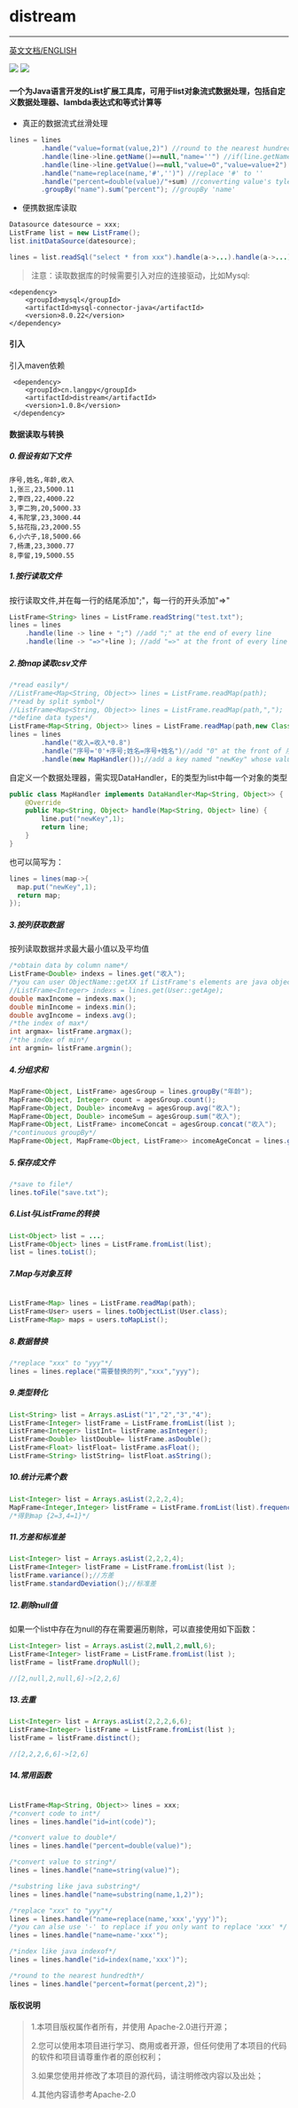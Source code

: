 # distream

---

[英文文档/ENGLISH](README-EN.md)

<div >
    <img src='https://shields.io/badge/version-1.0.4-green.svg'>
    <img src='https://shields.io/badge/author-Chang Zhang-dbab09.svg'>
    <h4>一个为Java语言开发的List扩展工具库，可用于list对象流式数据处理，包括自定义数据处理器、lambda表达式和等式计算等</h4>
</div>

* 真正的数据流式丝滑处理

```java
lines = lines
        .handle("value=format(value,2)") //round to the nearest hundredth
        .handle(line->line.getName()==null,"name=''") //if(line.getName()==null){line.setName('');}
        .handle(line->line.getValue()==null,"value=0","value=value+2") //value = line.getValue()==null?0:line.getValue()+2;
        .handle("name=replace(name,'#','')") //replace '#' to ''
        .handle("percent=double(value)/"+sum) //converting value's tyle to double and computing percent
        .groupBy("name").sum("percent"); //groupBy 'name'
```


* 便携数据库读取


```java
Datasource datesource = xxx;
ListFrame list = new ListFrame();
list.initDataSource(datesource);

lines = list.readSql("select * from xxx").handle(a->...).handle(a->...)...;
```

> 注意：读取数据库的时候需要引入对应的连接驱动，比如Mysql:

```
<dependency>
    <groupId>mysql</groupId>
    <artifactId>mysql-connector-java</artifactId>
    <version>8.0.22</version>
</dependency>
```

#### 引入

引入maven依赖

```
 <dependency>
    <groupId>cn.langpy</groupId>
    <artifactId>distream</artifactId>
    <version>1.0.8</version>
 </dependency>
```


#### 数据读取与转换

##### 0.假设有如下文件

```
序号,姓名,年龄,收入
1,张三,23,5000.11
2,李四,22,4000.22
3,李二狗,20,5000.33
4,韦陀掌,23,3000.44
5,拈花指,23,2000.55
6,小六子,18,5000.66
7,杨潇,23,3000.77
8,李留,19,5000.55

```

##### 1.按行读取文件

按行读取文件,并在每一行的结尾添加";"，每一行的开头添加"=>"

```java
ListFrame<String> lines = ListFrame.readString("test.txt");
lines = lines
    .handle(line -> line + ";") //add ";" at the end of every line
    .handle(line -> "=>"+line ); //add "=>" at the front of every line
```

##### 2.按map读取csv文件

```java
/*read easily*/
//ListFrame<Map<String, Object>> lines = ListFrame.readMap(path);
/*read by split symbol*/
//ListFrame<Map<String, Object>> lines = ListFrame.readMap(path,",");
/*define data types*/
ListFrame<Map<String, Object>> lines = ListFrame.readMap(path,new Class[]{Integer.class,String.class,Integer.class,Double.class});
lines = lines
        .handle("收入=收入*0.8")
        .handle("序号='0'+序号;姓名=序号+姓名")//add "0" at the front of 序号;rename 姓名 by 序号+姓名
        .handle(new MapHandler());//add a key named "newKey" whose value is 1  ;MapHandler can be seen as follows
```


自定义一个数据处理器，需实现DataHandler<E>，E的类型为list中每一个对象的类型

```java
public class MapHandler implements DataHandler<Map<String, Object>> {
    @Override
    public Map<String, Object> handle(Map<String, Object> line) {
        line.put("newKey",1);
        return line;
    }
}
```

也可以简写为：

```java
lines = lines(map->{
  map.put("newKey",1);
  return map;
});
```

##### 3.按列获取数据

按列读取数据并求最大最小值以及平均值

```java
/*obtain data by column name*/
ListFrame<Double> indexs = lines.get("收入");
/*you can user ObjectName::getXX if ListFrame's elements are java objects*/
//ListFrame<Integer> indexs = lines.get(User::getAge);
double maxIncome = indexs.max();
double minIncome = indexs.min();
double avgIncome = indexs.avg();
/*the index of max*/
int argmax= listFrame.argmax();
/*the index of min*/
int argmin= listFrame.argmin();

```

##### 4.分组求和

```java
MapFrame<Object, ListFrame> agesGroup = lines.groupBy("年龄");
MapFrame<Object, Integer> count = agesGroup.count();
MapFrame<Object, Double> incomeAvg = agesGroup.avg("收入");
MapFrame<Object, Double> incomeSum = agesGroup.sum("收入");
MapFrame<Object, ListFrame> incomeConcat = agesGroup.concat("收入");
/*continuous groupBy*/
MapFrame<Object, MapFrame<Object, ListFrame>> incomeAgeConcat = lines.groupBy("收入").groupBy("年龄");
```

##### 5.保存成文件

```java
/*save to file*/
lines.toFile("save.txt");
```


##### 6.List与ListFrame的转换

```java
List<Object> list = ...;
ListFrame<Object> lines = ListFrame.fromList(list);
list = lines.toList();
```

##### 7.Map与对象互转

```java

ListFrame<Map> lines = ListFrame.readMap(path);
ListFrame<User> users = lines.toObjectList(User.class);
ListFrame<Map> maps = users.toMapList();
```

##### 8.数据替换

```java
/*replace "xxx" to "yyy"*/
lines = lines.replace("需要替换的列","xxx","yyy");
```

##### 9.类型转化

```java
List<String> list = Arrays.asList("1","2","3","4");
ListFrame<Integer> listFrame = ListFrame.fromList(list );
ListFrame<Integer> listInt= listFrame.asInteger();
ListFrame<Double> listDouble= listFrame.asDouble();
ListFrame<Float> listFloat= listFrame.asFloat();
ListFrame<String> listString= listFloat.asString();

```

##### 10.统计元素个数

```java
List<Integer> list = Arrays.asList(2,2,2,4);
MapFrame<Integer,Integer> listFrame = ListFrame.fromList(list).frequency()
/*得到map {2=3,4=1}*/

```

##### 11.方差和标准差

```java
List<Integer> list = Arrays.asList(2,2,2,4);
ListFrame<Integer> listFrame = ListFrame.fromList(list );
listFrame.variance();//方差
listFrame.standardDeviation();//标准差

```


##### 12.剔除null值

如果一个list中存在为null的存在需要遍历剔除，可以直接使用如下函数：

```java
List<Integer> list = Arrays.asList(2,null,2,null,6);
ListFrame<Integer> listFrame = ListFrame.fromList(list );
listFrame = listFrame.dropNull();

//[2,null,2,null,6]->[2,2,6]

```

##### 13.去重


```java
List<Integer> list = Arrays.asList(2,2,2,6,6);
ListFrame<Integer> listFrame = ListFrame.fromList(list );
listFrame = listFrame.distinct();

//[2,2,2,6,6]->[2,6]

```


##### 14.常用函数

```java

ListFrame<Map<String, Object>> lines = xxx;
/*convert code to int*/
lines = lines.handle("id=int(code)");

/*convert value to double*/
lines = lines.handle("percent=double(value)");

/*convert value to string*/
lines = lines.handle("name=string(value)");

/*substring like java substring*/
lines = lines.handle("name=substring(name,1,2)");

/*replace "xxx" to "yyy"*/
lines = lines.handle("name=replace(name,'xxx','yyy')");
/*you can alse use '-' to replace if you only want to replace 'xxx' */
lines = lines.handle("name=name-'xxx'");

/*index like java indexof*/
lines = lines.handle("id=index(name,'xxx')");

/*round to the nearest hundredth*/
lines = lines.handle("percent=format(percent,2)");
```


#### 版权说明

> 1.本项目版权属作者所有，并使用 Apache-2.0进行开源；
>
> 2.您可以使用本项目进行学习、商用或者开源，但任何使用了本项目的代码的软件和项目请尊重作者的原创权利；
>
> 3.如果您使用并修改了本项目的源代码，请注明修改内容以及出处；
>
> 4.其他内容请参考Apache-2.0